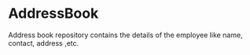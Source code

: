 # AddressBook
Address book repository contains the details of the employee like name, contact, address ,etc.
